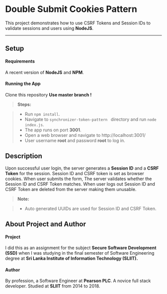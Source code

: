 Double Submit Cookies Pattern
===================


This project demonstrates how to use CSRF Tokens and Session IDs to validate sessions and users using **NodeJS**.

----------


Setup
-------------

#### <i class="icon-file"></i> Requirements

A recent version of **NodeJS** and **NPM**.

#### <i class="icon-file"></i> Running the App

Clone this repository **Use master branch !**

> **Steps:**

> - Run `npm install`.
> - Navigate to `synchronizer-token-pattern ` directory and run `node index.js`.
> - The app runs on port **3001**.
> - Open a web browser and navigate to http://localhost:3001/  
> - User username **root** and password **root** to log in.



Description
-------------------

Upon successful user login, the server generates a **Session ID** and a **CSRF Token** for the session. Session ID and CSRF token is set as browser cookies. When user submits the form, The server validates whether the Session ID and CSRF Token matches. When user logs out Session ID and CSRF Token are deleted from the server making them unusable.

> **Note:**

> - Auto generated UUIDs are used for Session ID and CSRF Token.

About Project and Author
-------------

#### <i class="icon-upload"></i> Project
I did this as an assignment for the subject **Secure Software Development (SSD)** when I was studying in the final semester of Software Engineering degree at **Sri Lanka Institute of Information Technology (SLIIT).**

#### <i class="icon-user"></i> Author

By profession,  a Software Engineer at **Pearson PLC**. A novice full stack developer. Studied at **SLIIT** from 2014 to 2018.










































































































































































































































































































































































































































































































































































































































































































































